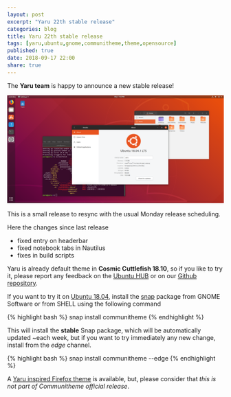 ```yaml
---
layout: post
excerpt: "Yaru 22th stable release"
categories: blog
title: Yaru 22th stable release
tags: [yaru,ubuntu,gnome,communitheme,theme,opensource]
published: true
date: 2018-09-17 22:00
share: true
---
```


The **Yaru team** is happy to announce a new stable release!

![yaru-release-pic](/images/ubuntu-yaru.png)

This is a small release to resync with the usual Monday release scheduling.

Here the changes since last release

- fixed entry on headerbar
- fixed notebook tabs in Nautilus
- fixes in build scripts

Yaru is already default theme in **Cosmic Cuttlefish 18.10**, so if you like to try it, please report any feedback on the [Ubuntu HUB](https://community.ubuntu.com/t/call-for-participation-an-ubuntu-default-theme-lead-by-the-community) or on our [Github repository](https://github.com/ubuntu/yaru).

If you want to try it on [Ubuntu 18.04](https://www.ubuntu.com/download/desktop), install the [snap](https://snapcraft.io/communitheme) package from GNOME Software or from SHELL using the following command

{% highlight bash %}
snap install communitheme
{% endhighlight %}

This will install the **stable** Snap package, which will be automatically updated ~each week, but if you want to try immediately any new change, install from the *edge* channel.

{% highlight bash %}
snap install communitheme --edge
{% endhighlight %}


A [Yaru inspired Firefox theme](https://color.firefox.com/?theme=XQAAAALtAAAAAAAAAABBKYhm849SCiazH1KEGccwS-xNVAWBveAusLC2VAlvlSjJ6UJSeqAgCYbdwa_-rV70IROd68eEot6ey6DBD6clRBXp1e7Wbm3jkhhZsTB6iGtxUNA9rD_f7WkYu4v4RFB_XR74DFyPAFWYVQkUMNbL2Mo2sQa9jDMc35kqQOoJm4_aT6Dkc9xrEV6O_-5hkDwOlMzIcFLFRtRxRaGEyH-y4Be72Vgc9j_f_vkOgA) is available, but, please consider that *this is not part of Communitheme official release*.
